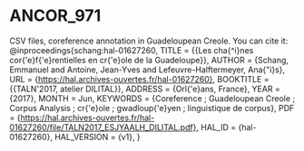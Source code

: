 # ANCOR_971
CSV files, coreference annotation in Guadeloupean Creole.
You can cite it: 
@inproceedings{schang:hal-01627260,
  TITLE = {{Les cha{\^i}nes cor{\'e}f{\'e}rentielles en cr{\'e}ole de la Guadeloupe}},
  AUTHOR = {Schang, Emmanuel and Antoine, Jean-Yves and Lefeuvre-Halftermeyer, Ana{\"i}s},
  URL = {https://hal.archives-ouvertes.fr/hal-01627260},
  BOOKTITLE = {{TALN'2017, atelier DILITAL}},
  ADDRESS = {Orl{\'e}ans, France},
  YEAR = {2017},
  MONTH = Jun,
  KEYWORDS = {Coreference ; Guadeloupean Creole ; Corpus Analysis ; cr{\'e}ole ; gwadloup{\'e}yen ; linguistique de corpus},
  PDF = {https://hal.archives-ouvertes.fr/hal-01627260/file/TALN2017_ESJYAALH_DILITAL.pdf},
  HAL_ID = {hal-01627260},
  HAL_VERSION = {v1},
}
